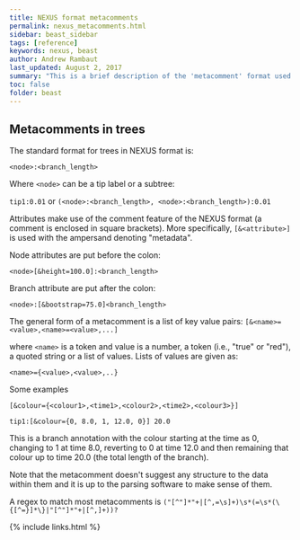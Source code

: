 ```yaml
---
title: NEXUS format metacomments
permalink: nexus_metacomments.html
sidebar: beast_sidebar
tags: [reference]
keywords: nexus, beast
author: Andrew Rambaut
last_updated: August 2, 2017
summary: "This is a brief description of the 'metacomment' format used by BEAST to annotate elements in the standard NEXUS format. This additional information is put in comments so that existing programs should read and ignore them. This format is used by BEAST to insert information into the sampled trees."
toc: false
folder: beast
---
```


## Metacomments in trees

The standard format for trees in NEXUS format is:

```
<node>:<branch_length>
```

Where `<node>` can be a tip label or a subtree:

`tip1:0.01` or `(<node>:<branch_length>, <node>:<branch_length>):0.01`

Attributes make use of the comment feature of the NEXUS format (a comment is enclosed in square brackets). More specifically, `[&<attribute>]` is used with the ampersand denoting "metadata".

Node attributes are put before the colon:

```
<node>[&height=100.0]:<branch_length>
```

Branch attribute are put after the colon:

```
<node>:[&bootstrap=75.0]<branch_length>
```

The general form of a metacomment is a list of key value pairs: `[&<name>=<value>,<name>=<value>,...]`

where `<name>` is a token and value is a number, a token (i.e., "true" or "red"), a quoted string or a list of values. Lists of values are given as:

```
<name>={<value>,<value>,..}
```

Some examples

```
[&colour={<colour1>,<time1>,<colour2>,<time2>,<colour3>}]
```

```
tip1:[&colour={0, 8.0, 1, 12.0, 0}] 20.0
```

This is a branch annotation with the colour starting at the time as 0, changing to 1 at time 8.0, reverting to 0 at time 12.0 and then remaining that colour up to time 20.0 (the total length of the branch).

Note that the metacomment doesn't suggest any structure to the data within them and it is up to the parsing software to make sense of them.

A regex to match most metacomments is `("[^"]*"+|[^,=\s]+)\s*(=\s*(\{[^=}]*\}|"[^"]*"+|[^,]+))?`

{% include links.html %}